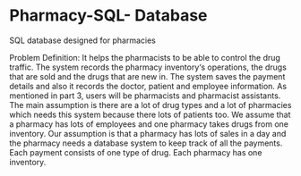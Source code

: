# Pharmacy-SQL- Database

SQL database designed for pharmacies

Problem Definition: It helps the pharmacists to be able to control the drug traffic. The system records the pharmacy inventory‘s operations, the drugs that are sold and the drugs that are new in. The system saves the payment details and also it records the doctor, patient and employee information. As mentioned in part 3, users will be pharmacists and pharmacist assistants. The main assumption is there are a lot of drug types and a lot of pharmacies which needs this system because there lots of patients too. We assume that a pharmacy has lots of employees and one pharmacy takes drugs from one inventory. Our assumption is that a pharmacy has lots of sales in a day and the pharmacy needs a database system to keep track of all the payments. Each payment consists of one type of drug. Each pharmacy has one inventory.

